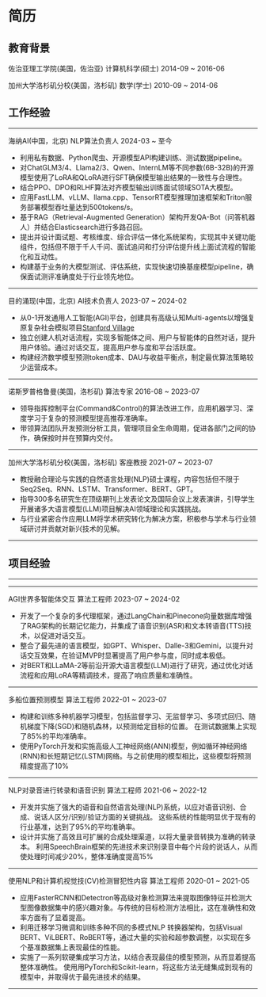 # 简历

## 教育背景

佐治亚理工学院(美国，佐治亚)
计算机科学(硕士)
2014-09 ~ 2016-06

加州大学洛杉矶分校(美国，洛杉矶)
数学(学士)
2010-09 ~ 2014-06

## 工作经验

---
海纳AI(中国，北京)
NLP算法负责人
2024-03 ~ 至今

- 利用私有数据、Python爬虫、开源模型API构建训练、测试数据pipeline。
- 对ChatGLM3/4、Llama2/3、Qwen、InternLM等不同参数(6B-32B)的开源模型使用了LoRA和QLoRA进行SFT确保模型输出结果的一致性与合理性。
- 结合PPO、DPO和RLHF算法对齐模型输出训练面试领域SOTA大模型。
- 应用FastLLM、vLLM、llama.cpp、TensorRT模型推理加速框架和Triton服务部署模型吞吐量达到500tokens/s。
- 基于RAG（Retrieval-Augmented Generation）架构开发QA-Bot（问答机器人）并结合Elasticsearch进行多路召回。
- 提出并设计面试题、考核维度、综合评估一体化系统架构，实现其中关键功能组件，包括但不限于千人千问、面试追问和打分评估提升线上面试流程的智能化和互动性。
- 构建基于业务的大模型测试、评估系统，实现快速切换基座模型pipeline，确保面试测评准确度处于行业领先地位。



---

目的涌现(中国，北京)
AI技术负责人
2023-07 ~ 2024-02

- 从0-1开发通用人工智能(AGI)平台，创建具有高级认知Multi-agents以增强复原复杂社会模拟项目[Stanford Village](https://arxiv.org/abs/2304.03442)
- 独立创建人机对话流程，实现多智能体之间、用户与智能体的自然对话，提升用户体验。通过对话交互，提高用户参与度和平台活跃度。
- 构建经济数学模型预测token成本、DAU与收益平衡点，制定最优算法策略较少运营成本。

---

诺斯罗普格鲁曼(美国，洛杉矶)
算法专家
2016-08 ~ 2023-07

- 领导指挥控制平台(Command&Control)的算法改进工作，应用机器学习、深度学习于复杂的预测模型提高推荐准确率。
- 带领算法团队开发预测分析工具，管理项目全生命周期，促进各部门之间的协作，确保按时并在预算内交付。

---

加州大学洛杉矶分校(美国，洛杉矶)
客座教授
2021-07 ~ 2023-07

- 教授融合理论与实践的自然语言处理(NLP)硕士课程，内容包括但不限于Seq2Seq、RNN、LSTM、Transformer、BERT、GPT。
- 指导300多名研究生在顶级期刊上发表论文及国际会议上发表演讲，引导学生开展诸多大语言模型(LLM)项目解决AI领域理论和实践挑战。
- 与行业紧密合作应用LLM将学术研究转化为解决方案，积极参与学术与行业领域研讨并贡献对新兴技术的见解。

---

## 项目经验

---



---

AGI世界多智能体交互
算法工程师
2023-07 ~ 2024-02

- 开发了一个复杂的多代理框架，通过LangChain和Pinecone向量数据库增强了RAG架构的长期记忆能力，并集成了语音识别(ASR)和文本转语音(TTS)技术，以促进对话交互。
- 整合了最先进的语言模型，如GPT、Whisper、Dalle-3和Gemini，以提升对话交互效果，在验证MVP时显著提高了用户参与度，同时成本极低。
- 对BERT和LLaMA-2等前沿开源大语言模型(LLM)进行了研究，通过优化对话流程和应用LoRA等精调技术，提高了响应质量和准确性。

---

多船位置预测模型
算法工程师
2022-01 ~ 2023-07

- 构建和训练多种机器学习模型，包括监督学习、无监督学习、多项式回归、随机梯度下降(SGD)和随机森林，以预测给定目标的位置。 在测试数据集上实现了85%的平均准确率。
- 使用PyTorch开发和实施高级人工神经网络(ANN)模型，例如循环神经网络(RNN)和长短期记忆(LSTM)网络。与之前使用的模型相比，这些模型将预测精度提高了10%

---

NLP对录音进行转录和语音识别
算法工程师
2021-06 ~ 2022-12

- 开发并实施了强大的语音和自然语言处理(NLP)系统，以应对语音识别、合成、说话人区分/识别/验证方面的关键挑战。 这些系统的性能明显优于现有的行业基准，达到了95%的平均准确率。
- 设计并实施了高效且可扩展的合成处理渠道，以将大量录音转换为准确的转录本。 利用SpeechBrain框架的先进技术来识别录音中每个片段的说话人，从而使处理时间减少20%，整体准确度提高15%

---

使用NLP和计算机视觉技(CV)检测冒犯性内容
算法工程师
2020-01 ~ 2021-05

- 应用FasterRCNN和Detectron等高级对象检测算法来提取图像特征并检测大型图像数据集中的感兴趣对象。与传统的目标检测方法相比，这在准确性和效率方面有了显着提高。
- 利用迁移学习微调和训练多种不同的多模式NLP 转换器架构，包括Visual BERT、ViLBERT、RoBERT等，通过大量的实验和超参数调整，以实现在多个基准数据集上表现最佳的性能。
- 实施了一系列软硬集成学习方法，以结合表现最佳的模型预测，从而显着提高整体准确性。 使用用PyTorch和Scikit-learn，将这些方法无缝集成到现有的模型中，并取得优于最先进技术的结果。

---
